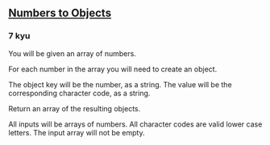 <h2><a href=https://www.codewars.com/kata/57ced2c1c6fdc22123000316/train/javascript target="_blank">Numbers  to Objects</a></h2><h3>7 kyu</h3><p>You will be given an array of numbers.</p><p>For each number in the array you will need to create an object. </p><p>The object key will be the number, as a string. The value will be the corresponding character code, as a string.</p><p>Return an array of the resulting objects.</p><p>All inputs will be arrays of numbers. All character codes are valid lower case letters. The input array will not be empty.</p>